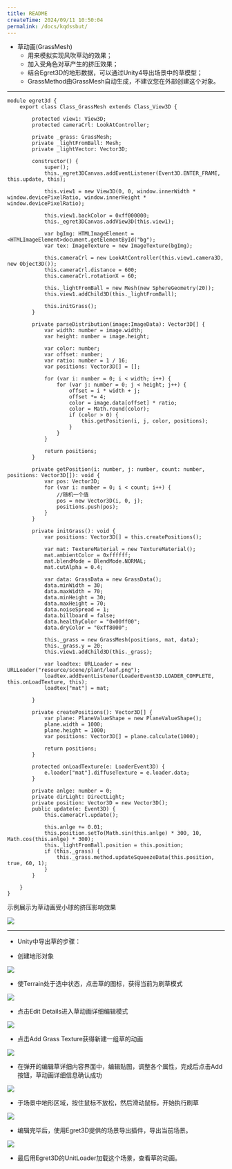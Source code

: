 ```yaml
---
title: README
createTime: 2024/09/11 10:50:04
permalink: /docs/kqdssbut/
---
```


* 草动画(GrassMesh)
	* 用来模拟实现风吹草动的效果；
	* 加入受角色对草产生的挤压效果；
	* 结合Egret3D的地形数据，可以通过Unity4导出场景中的草模型；
	* GrassMethod由GrassMesh自动生成，不建议您在外部创建这个对象。

----------

	module egret3d {
	    export class Class_GrassMesh extends Class_View3D {

	        protected view1: View3D;
	        protected cameraCrl: LookAtController;

	        private _grass: GrassMesh;
	        private _lightFromBall: Mesh;
	        private _lightVector: Vector3D;

	        constructor() {
	            super();
	            this._egret3DCanvas.addEventListener(Event3D.ENTER_FRAME, this.update, this);

	            this.view1 = new View3D(0, 0, window.innerWidth * window.devicePixelRatio, window.innerHeight * window.devicePixelRatio);

	            this.view1.backColor = 0xff000000;
	            this._egret3DCanvas.addView3D(this.view1);

	            var bgImg: HTMLImageElement = <HTMLImageElement>document.getElementById("bg");
	            var tex: ImageTexture = new ImageTexture(bgImg);

	            this.cameraCrl = new LookAtController(this.view1.camera3D, new Object3D());
	            this.cameraCrl.distance = 600;
	            this.cameraCrl.rotationX = 60;

	            this._lightFromBall = new Mesh(new SphereGeometry(20));
	            this.view1.addChild3D(this._lightFromBall);

	            this.initGrass();
	        }

	        private parseDistribution(image:ImageData): Vector3D[] {
	            var width: number = image.width;
	            var height: number = image.height;

	            var color: number;
	            var offset: number;
	            var ratio: number = 1 / 16;
	            var positions: Vector3D[] = [];

	            for (var i: number = 0; i < width; i++) {
	                for (var j: number = 0; j < height; j++) {
	                    offset = i * width + j;
	                    offset *= 4;
	                    color = image.data[offset] * ratio;
	                    color = Math.round(color);
	                    if (color > 0) {
	                        this.getPosition(i, j, color, positions);
	                    }
	                }
	            }

	            return positions;
	        }

	        private getPosition(i: number, j: number, count: number, positions: Vector3D[]): void {
	            var pos: Vector3D;
	            for (var i: number = 0; i < count; i++) {
	                //随机一个值
	                pos = new Vector3D(i, 0, j);
	                positions.push(pos);
	            }
	        }

	        private initGrass(): void {
	            var positions: Vector3D[] = this.createPositions();

	            var mat: TextureMaterial = new TextureMaterial();
	            mat.ambientColor = 0xffffff;
	            mat.blendMode = BlendMode.NORMAL;
	            mat.cutAlpha = 0.4;

	            var data: GrassData = new GrassData();
	            data.minWidth = 30;
	            data.maxWidth = 70;
	            data.minHeight = 30;
	            data.maxHeight = 70;
	            data.noiseSpread = 1;
	            data.billboard = false;
	            data.healthyColor = "0x00ff00";
	            data.dryColor = "0xff8000";

	            this._grass = new GrassMesh(positions, mat, data);
	            this._grass.y = 20;
	            this.view1.addChild3D(this._grass);

	            var loadtex: URLLoader = new URLLoader("resource/scene/plant/leaf.png");
	            loadtex.addEventListener(LoaderEvent3D.LOADER_COMPLETE, this.onLoadTexture, this);
	            loadtex["mat"] = mat;

	        }

	        private createPositions(): Vector3D[] {
	            var plane: PlaneValueShape = new PlaneValueShape();
	            plane.width = 1000;
	            plane.height = 1000;
	            var positions: Vector3D[] = plane.calculate(1000);

	            return positions;
	        }

	        protected onLoadTexture(e: LoaderEvent3D) {
	            e.loader["mat"].diffuseTexture = e.loader.data;
	        }

	        private anlge: number = 0;
	        private dirLight: DirectLight;
	        private position: Vector3D = new Vector3D();
	        public update(e: Event3D) {
	            this.cameraCrl.update();

	            this.anlge += 0.01;
	            this.position.setTo(Math.sin(this.anlge) * 300, 10, Math.cos(this.anlge) * 300);
	            this._lightFromBall.position = this.position;
	            if (this._grass) {
	                this._grass.method.updateSqueezeData(this.position, true, 60, 1);
	            }
	        }

	    }
	}

示例展示为草动画受小球的挤压影响效果

![](grassAnim.gif)

----------

* Unity中导出草的步骤：

* 创建地形对象

![](grass1.png)

* 使Terrain处于选中状态，点击草的图标，获得当前为刷草模式

![](grass2.png)

* 点击Edit Details进入草动画详细编辑模式

![](grass3.png)

* 点击Add Grass Texture获得新建一组草的动画

![](grass4.png)

* 在弹开的编辑草详细内容界面中，编辑贴图，调整各个属性，完成后点击Add按钮，草动画详细信息确认成功

![](grass5.png)

* 于场景中地形区域，按住鼠标不放松，然后滑动鼠标，开始执行刷草

![](grass6.png)

* 编辑完毕后，使用Egret3D提供的场景导出插件，导出当前场景。

![](grass7.png)

* 最后用Egret3D的UnitLoader加载这个场景，查看草的动画。
